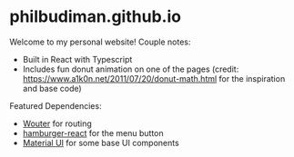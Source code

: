 # philbudiman.github.io

Welcome to my personal website! Couple notes:

- Built in React with Typescript
- Includes fun donut animation on one of the pages (credit: https://www.a1k0n.net/2011/07/20/donut-math.html for the inspiration and base code)

Featured Dependencies:
- [Wouter](https://github.com/molefrog/wouter) for routing
- [hamburger-react](https://github.com/cyntler/hamburger-react) for the menu button
- [Material UI](https://mui.com/material-ui/) for some base UI components
